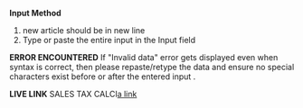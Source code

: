 **Input Method** 
1. new article should be in new line
2. Type or paste the entire input in the Input field 


**ERROR ENCOUNTERED**
If "Invalid data" error gets displayed even when syntax is correct, then please repaste/retype the data and ensure no special characters exist before or after the entered input .  

**LIVE LINK**
SALES TAX CALCI[a link](https://dukevaishnav1000.github.io/salesTaxCalciAssignment/)